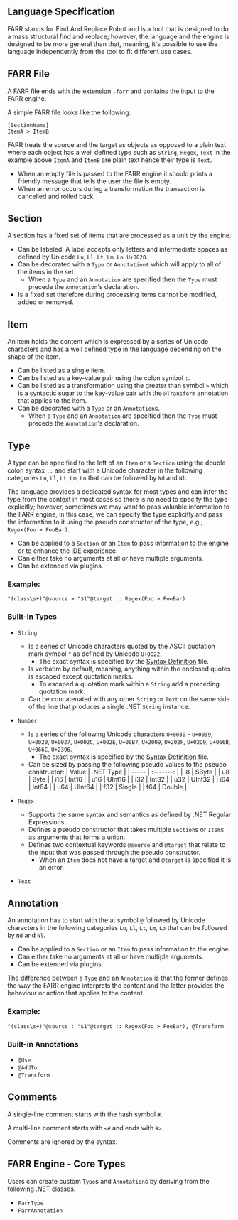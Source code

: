 Language Specification
----------------------

FARR stands for Find And Replace Robot
and is a tool that is designed to do a mass structural find and replace;
however, the language and the engine is designed to be more general than that,
meaning, it's possible to use the language independently from the tool to fit different use cases.

## FARR File

A FARR file ends with the extension `.farr` and contains the input
to the FARR engine.

A simple FARR file looks like the following:
```
[SectionName]
ItemA > ItemB
```

FARR treats the source and the target as objects as opposed to a plain text
where each object has a well defined type such as `String`, `Regex`, `Text`
in the example above `ItemA` and `ItemB` are plain text hence their type is `Text`.

* When an empty file is passed to the FARR engine it should prints a friendly message that tells the user the file is empty.
* When an error occurs during a transformation the transaction is cancelled and rolled back.

## Section

A section has a fixed set of items that are processed as a unit by the engine.

* Can be labeled. A label accepts only letters and intermediate spaces as defined by Unicode `Lu`, `Ll`, `Lt`, `Lm`, `Lo`, `U+0020`.
* Can be decorated with a `Type` or `Annotation`s which will apply to all of the items in the set.
  * When a `Type` and an `Annotation` are specified then the `Type` must precede the `Annotation`'s declaration.
* Is a fixed set therefore during processing items cannot be modified, added or removed.

## Item

An item holds the content which is expressed by a series of Unicode characters
and has a well defined type in the language depending on the shape of the item.

* Can be listed as a single item.
* Can be listed as a key-value pair using the colon symbol `:`.
* Can be listed as a transformation using the greater than symbol `>` which is a syntactic sugar to the key-value pair with the `@Transform` annotation that applies to the item.
* Can be decorated with a `Type` or an `Annotation`s.
  * When a `Type` and an `Annotation` are specified then the `Type` must precede the `Annotation`'s declaration.

## Type

A type can be specified to the left of an `Item` or a `Section` using the double colon syntax `::`
and start with a Unicode character in the following categories `Lu`, `Ll`, `Lt`, `Lm`, `Lo`
that can be followed by `Nd` and `Nl`.

The language provides a dedicated syntax for most types
and can infer the type from the context in most cases so there is no need to specify the type explicitly;
however, sometimes we may want to pass valuable information to the FARR engine,
in this case, we can specify the type explicitly and pass the information to it 
using the pseudo constructor of the type, e.g., `Regex(Foo > FooBar)`.

* Can be applied to a `Section` or an `Item` to pass information to the engine or to enhance the IDE experience.
* Can either take no arguments at all or have multiple arguments.
* Can be extended via plugins.

### Example:

```
"(class\s+)"@source > "$1"@target :: Regex(Foo > FooBar)
```

### Built-in Types

* `String`
  * Is a series of Unicode characters quoted by the ASCII quotation mark symbol `"` as defined by Unicode `U+0022`.
    * The exact syntax is specified by the [Syntax Definition](Syntax%20Definition.cd#String) file. 
  * Is verbatim by default, meaning, anything within the enclosed quotes is escaped except quotation marks.
    * To escaped a quotation mark within a `String` add a preceding quotation mark.
  * Can be concatenated with any other `String` or `Text` on the same side of the line that produces a single .NET `String` instance.

* `Number`
  * Is a series of the following Unicode characters `U+0030` - `U+0039`, `U+0020`, `U+0027`, `U+002C`, `U+002E`, `U+00B7`, `U+2009`, `U+202F`, `U+02D9`, `U+066B`, `U+066C`, `U+2396`.
    * The exact syntax is specified by the [Syntax Definition](Syntax%20Definition.cd#Number) file. 
  * Can be sized by passing the following pseudo values to the pseudo constructor:
    | Value | .NET Type |
    | ----- | :-------: |
    | i8    |   SByte   |
    | u8    |   Byte    |
    | i16   |   Int16   |
    | u16   |  UInt16   |
    | i32   |   Int32   |
    | u32   |  UInt32   |
    | i64   |   Int64   |
    | u64   |  UInt64   |
    | f32   |  Single   |
    | f64   |  Double   |

* `Regex`
  * Supports the same syntax and semantics as defined by .NET Regular Expressions.
  * Defines a pseudo constructor that takes multiple `Section`s or `Item`s as arguments that forms a union.
  * Defines two contextual keywords `@source` and `@target` that relate to the input that was passed through the pseudo constructor.
    * When an `Item` does not have a target and `@target` is specified it is an error.

* `Text`

## Annotation

An annotation has to start with the at symbol `@`
followed by Unicode characters in the following categories `Lu`, `Ll`, `Lt`, `Lm`, `Lo` that can be followed by `Nd` and `Nl`.

* Can be applied to a `Section` or an `Item` to pass information to the engine.
* Can either take no arguments at all or have multiple arguments.
* Can be extended via plugins.

The difference between a `Type` and an `Annotation` is that
the former defines the way the FARR engine interprets the content
and the latter provides the behaviour or action that applies to the content.

### Example:

```
"(class\s+)"@source : "$1"@target :: Regex(Foo > FooBar), @Transform
```

### Built-in Annotations

* `@Use`
* `@AddTo`
* `@Transform`

## Comments

A single-line comment starts with the hash symbol `#`.

A multi-line comment starts with `<#` and ends with `#>`.

Comments are ignored by the syntax.

## FARR Engine - Core Types

Users can create custom `Type`s and `Annotation`s by deriving from the following .NET classes.

* `FarrType`
* `FarrAnnotation`